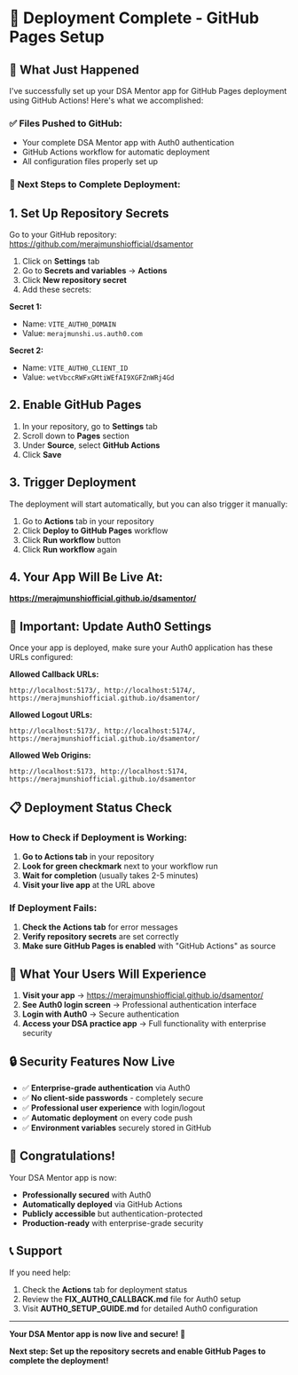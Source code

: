 # 🚀 Deployment Complete - GitHub Pages Setup

## 🎉 What Just Happened

I've successfully set up your DSA Mentor app for GitHub Pages deployment using GitHub Actions! Here's what we accomplished:

### ✅ **Files Pushed to GitHub:**
- Your complete DSA Mentor app with Auth0 authentication
- GitHub Actions workflow for automatic deployment
- All configuration files properly set up

### 🔧 **Next Steps to Complete Deployment:**

## 1. **Set Up Repository Secrets**

Go to your GitHub repository: https://github.com/merajmunshiofficial/dsamentor

1. Click on **Settings** tab
2. Go to **Secrets and variables** → **Actions**
3. Click **New repository secret**
4. Add these secrets:

**Secret 1:**
- Name: `VITE_AUTH0_DOMAIN`
- Value: `merajmunshi.us.auth0.com`

**Secret 2:**
- Name: `VITE_AUTH0_CLIENT_ID`
- Value: `wetVbccRWFxGMtiWEfAI9XGFZnWRj4Gd`

## 2. **Enable GitHub Pages**

1. In your repository, go to **Settings** tab
2. Scroll down to **Pages** section
3. Under **Source**, select **GitHub Actions**
4. Click **Save**

## 3. **Trigger Deployment**

The deployment will start automatically, but you can also trigger it manually:

1. Go to **Actions** tab in your repository
2. Click **Deploy to GitHub Pages** workflow
3. Click **Run workflow** button
4. Click **Run workflow** again

## 4. **Your App Will Be Live At:**

**https://merajmunshiofficial.github.io/dsamentor/**

## 🔐 **Important: Update Auth0 Settings**

Once your app is deployed, make sure your Auth0 application has these URLs configured:

**Allowed Callback URLs:**
```
http://localhost:5173/, http://localhost:5174/, https://merajmunshiofficial.github.io/dsamentor/
```

**Allowed Logout URLs:**
```
http://localhost:5173/, http://localhost:5174/, https://merajmunshiofficial.github.io/dsamentor/
```

**Allowed Web Origins:**
```
http://localhost:5173, http://localhost:5174, https://merajmunshiofficial.github.io/dsamentor
```

## 📋 **Deployment Status Check**

### How to Check if Deployment is Working:

1. **Go to Actions tab** in your repository
2. **Look for green checkmark** next to your workflow run
3. **Wait for completion** (usually takes 2-5 minutes)
4. **Visit your live app** at the URL above

### If Deployment Fails:

1. **Check the Actions tab** for error messages
2. **Verify repository secrets** are set correctly
3. **Make sure GitHub Pages is enabled** with "GitHub Actions" as source

## 🎯 **What Your Users Will Experience**

1. **Visit your app** → https://merajmunshiofficial.github.io/dsamentor/
2. **See Auth0 login screen** → Professional authentication interface
3. **Login with Auth0** → Secure authentication
4. **Access your DSA practice app** → Full functionality with enterprise security

## 🔒 **Security Features Now Live**

- ✅ **Enterprise-grade authentication** via Auth0
- ✅ **No client-side passwords** - completely secure
- ✅ **Professional user experience** with login/logout
- ✅ **Automatic deployment** on every code push
- ✅ **Environment variables** securely stored in GitHub

## 🎉 **Congratulations!**

Your DSA Mentor app is now:
- **Professionally secured** with Auth0
- **Automatically deployed** via GitHub Actions
- **Publicly accessible** but authentication-protected
- **Production-ready** with enterprise-grade security

## 📞 **Support**

If you need help:
1. Check the **Actions** tab for deployment status
2. Review the **FIX_AUTH0_CALLBACK.md** file for Auth0 setup
3. Visit **AUTH0_SETUP_GUIDE.md** for detailed Auth0 configuration

---

**Your DSA Mentor app is now live and secure! 🚀**

**Next step: Set up the repository secrets and enable GitHub Pages to complete the deployment!**
